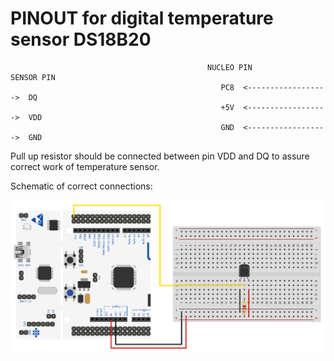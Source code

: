 # PINOUT for digital temperature sensor DS18B20
                                                NUCLEO PIN                SENSOR PIN
                                                   PC8  <------------------>  DQ
                                                   +5V  <------------------>  VDD
                                                   GND  <------------------>  GND
Pull up resistor should be connected between pin VDD and DQ to assure correct work of temperature sensor.

Schematic of correct connections:

![NucleoSensor](assets/NucleoSensor.jpg)

             
        
